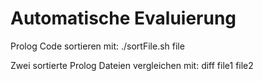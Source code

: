 # Automatische Evaluierung

Prolog Code sortieren mit: ./sortFile.sh file

Zwei sortierte Prolog Dateien vergleichen mit: diff file1 file2

